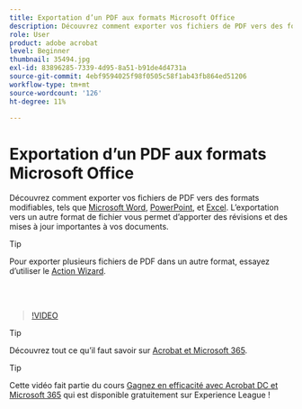 ```yaml
---
title: Exportation d’un PDF aux formats Microsoft Office
description: Découvrez comment exporter vos fichiers de PDF vers des formats modifiables tels que Microsoft Word, Excel ou PowerPoint
role: User
product: adobe acrobat
level: Beginner
thumbnail: 35494.jpg
exl-id: 83896285-7339-4d95-8a51-b91de4d4731a
source-git-commit: 4ebf9594025f98f0505c58f1ab43fb864ed51206
workflow-type: tm+mt
source-wordcount: '126'
ht-degree: 11%

---
```


# Exportation d’un PDF aux formats Microsoft Office

Découvrez comment exporter vos fichiers de PDF vers des formats modifiables, tels que [Microsoft Word](https://www.adobe.com/fr/acrobat/online/pdf-to-word.html), [PowerPoint](https://www.adobe.com/fr/acrobat/online/pdf-to-ppt.html), et [Excel](https://www.adobe.com/fr/acrobat/online/pdf-to-excel.html). L’exportation vers un autre format de fichier vous permet d’apporter des révisions et des mises à jour importantes à vos documents.

>[!TIP]
>
>Pour exporter plusieurs fichiers de PDF dans un autre format, essayez d’utiliser le [Action Wizard](../advanced-tasks/action.md).

<br> 

>[!VIDEO](https://video.tv.adobe.com/v/35494?quality=12&learn=on&hidetitle=true)

>[!TIP]
>
>Découvrez tout ce qu’il faut savoir sur [Acrobat et Microsoft 365](../integrate/integrate-overview.md).

>[!TIP]
>
>Cette vidéo fait partie du cours [Gagnez en efficacité avec Acrobat DC et Microsoft 365](https://experienceleague.adobe.com/?recommended=Acrobat-U-1-2021.microsoft365) qui est disponible gratuitement sur Experience League !
